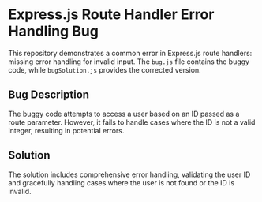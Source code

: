 # Express.js Route Handler Error Handling Bug

This repository demonstrates a common error in Express.js route handlers: missing error handling for invalid input.  The `bug.js` file contains the buggy code, while `bugSolution.js` provides the corrected version.

## Bug Description

The buggy code attempts to access a user based on an ID passed as a route parameter. However, it fails to handle cases where the ID is not a valid integer, resulting in potential errors.

## Solution

The solution includes comprehensive error handling, validating the user ID and gracefully handling cases where the user is not found or the ID is invalid.